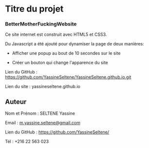 # Titre du projet
### BetterMotherFuckingWebsite
Ce site internet est construit avec HTML5 et CSS3. 

Du Javascript a été ajouté pour dynamiser la page de deux manières:

- Afficher une popup au bout de 10 secondes sur le site

- Créer un bouton qui change l'apparence du site

Lien du GitHub : https://github.com/YassineSeltene/YassineSeltene.github.io.git

Lien du site : yassineseltene.github.io

## Auteur
Nom et Prénom : SELTENE Yassine 

Email : m.yassine.seltene@gmail.com

Lien du GitHub : https://github.com/YassineSeltene/

Tél : +216 22 563 023
